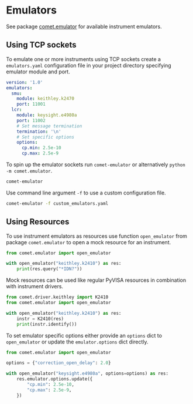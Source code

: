 # Emulators

See package [comet.emulator](https://github.com/hephy-dd/comet/tree/main/src/comet/emulator)
for available instrument emulators.

## Using TCP sockets

To emulate one or more instruments using TCP sockets create a `emulators.yaml`
configuration file in your project directory specifying emulator module and
port.

```yaml
version: '1.0'
emulators:
  smu:
    module: keithley.k2470
    port: 11001
  lcr:
    module: keysight.e4980a
    port: 11002
    # Set message termination
    termination: '\n'
    # Set specific options
    options:
      cp.min: 2.5e-10
      cp.max: 2.5e-9
```

To spin up the emulator sockets run `comet-emulator` or alternatively
`python -m comet.emulator`.

```bash
comet-emulator
```

Use command line argument `-f` to use a custom configuration file.

```bash
comet-emulator -f custom_emulators.yaml
```

## Using Resources

To use instrument emulators as resources use function `open_emulator` from
package `comet.emulator` to open a mock resource for an instrument.

```python
from comet.emulator import open_emulator

with open_emulator("keithley.k2410") as res:
    print(res.query("*IDN?"))
```

Mock resources can be used like regular PyVISA resources in combination with
instrument drivers.

```python
from comet.driver.keithley import K2410
from comet.emulator import open_emulator

with open_emulator("keithley.k2410") as res:
    instr = K2410(res)
    print(instr.identify())
```

To set emulator specific options either provide an `options` dict to
`open_emulator` or update the `emulator.options` dict directly.

```python
from comet.emulator import open_emulator

options = {"correction_open_delay": 2.0}

with open_emulator("keysight.e4980a", options=options) as res:
    res.emulator.options.update({
        "cp.min": 2.5e-10,
        "cp.max": 2.5e-9,
    })
```
